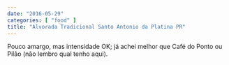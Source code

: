 ```yaml
---
date: "2016-05-29"
categories: [ "food" ]
title: "Alvorada Tradicional Santo Antonio da Platina PR"
---
```

Pouco amargo, mas intensidade OK; já achei melhor que Café do Ponto ou Pilão (não lembro qual tenho aqui).
